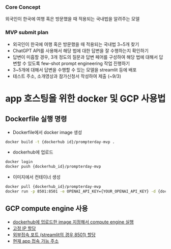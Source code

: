 ### Core Concept
외국인이 한국에 여행 혹은 방문했을 때 적용되는 국내법을 알려주는 모델

### MVP submit plan
- 외국인이 한국에 여행 혹은 방문했을 때 적용되는 국내법 3~5개 찾기
- ChatGPT API를 사용해서 해당 법에 대한 답변을 잘 수행하는지 확인하기
- 답변이 미흡할 경우, 3개 정도의 질문과 답변 페어를 구성하여 해당 법에 대해서 답변할 수 있도록 few-shot prompt engineering 작업 진행하기
- 3~5개에 대해서 답변을 수행할 수 있는 모델을 streamlit 등에 배포
- 테스트 주소, 소개영상과 참가신청서 작성하여 제출 (~9/3)

# app 호스팅을 위한 docker 및 GCP 사용법
## Dockerfile 실행 명령
- Dockerfile에서 docker image 생성
```bash
docker build -t {dockerhub id}/prompterday-mvp .
```
- dockerhub에 업로드
```bash
docker login
docker push {dockerhub_id}/prompterday-mvp
```
- 이미지에서 컨테이너 생성
```bash
docker pull {dockerhub_id}/prompterday-mvp
docker run -p 8501:8501 -e OPENAI_API_KEY={YOUR_OPENAI_API_KEY} -d {dockerhub id}/prompterday-mvp
```
## GCP compute engine 사용
- [dockerhub에 업로드한 image 지정해서 compute engine 실행](https://cloud.google.com/compute/docs/containers?hl=ko)
- [고정 IP 할당](https://datainsider.tistory.com/108)
- [외부접속 포트 (streamlit의 경우 8501) 할당](https://minimin2.tistory.com/173)
- [현재 app 접속 가능 주소](http://34.16.0.128:8501/)